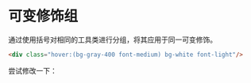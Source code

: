 # 可变修饰组

通过使用括号对相同的工具类进行分组，将其应用于同一可变修饰。

```html
<div class="hover:(bg-gray-400 font-medium) bg-white font-light"/>
```

尝试修改一下：

<InlinePlayground 
  :input="'bg-blue-200 font-light p-2\nhover:(bg-gray-400 font-medium)'"
  :showCSS="true"
  :showMode="true"
/>
